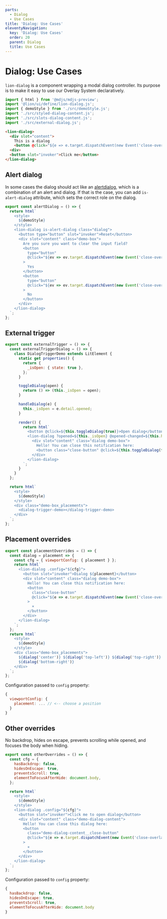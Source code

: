 ```yaml
---
parts:
  - Dialog
  - Use Cases
title: 'Dialog: Use Cases'
eleventyNavigation:
  key: 'Dialog: Use Cases'
  order: 20
  parent: Dialog
  title: Use Cases
---
```

# Dialog: Use Cases

`lion-dialog` is a component wrapping a modal dialog controller.
Its purpose is to make it easy to use our Overlay System declaratively.

```js script
import { html } from '@mdjs/mdjs-preview';
import '@lion/ui/define/lion-dialog.js';
import { demoStyle } from './src/demoStyle.js';
import './src/styled-dialog-content.js';
import './src/slots-dialog-content.js';
import './src/external-dialog.js';
```

```html
<lion-dialog>
  <div slot="content">
    This is a dialog
    <button @click="${e => e.target.dispatchEvent(new Event('close-overlay', { bubbles: true }))}">x</button>
  <div>
  <button slot="invoker">Click me</button>
</lion-dialog>
```

## Alert dialog

In some cases the dialog should act like an [alertdialog](https://www.w3.org/WAI/ARIA/apg/patterns/alertdialog/examples/alertdialog/), which is a combination of an alert and dialog. If that is the case, you can add `is-alert-dialog` attribute, which sets the correct role on the dialog.

```js preview-story
export const alertDialog = () => {
  return html`
    <style>
      ${demoStyle}
    </style>
    <lion-dialog is-alert-dialog class="dialog">
      <button type="button" slot="invoker">Reset</button>
      <div slot="content" class="demo-box">
        Are you sure you want to clear the input field?
        <button
          type="button"
          @click="${ev => ev.target.dispatchEvent(new Event('close-overlay', { bubbles: true }))}"
        >
          Yes
        </button>
        <button
          type="button"
          @click="${ev => ev.target.dispatchEvent(new Event('close-overlay', { bubbles: true }))}"
        >
          No
        </button>
      </div>
    </lion-dialog>
  `;
};
```

## External trigger

```js preview-story
export const externalTrigger = () => {
  const externalTriggerDialog = () => {
    class DialogTriggerDemo extends LitElement {
      static get properties() {
        return {
          _isOpen: { state: true },
        };
      }

      toggleDialog(open) {
        return () => (this._isOpen = open);
      }

      handleDialog(e) {
        this._isOpen = e.detail.opened;
      }

      render() {
        return html`
          <button @click=${this.toggleDialog(true)}>Open dialog</button>
          <lion-dialog ?opened=${this._isOpen} @opened-changed=${this.handleDialog}>
            <div slot="content" class="dialog demo-box">
              Hello! You can close this notification here:
              <button class="close-button" @click=${this.toggleDialog(false)}>⨯</button>
            </div>
          </lion-dialog>
        `;
      }
    }
  };

  return html`
    <style>
      ${demoStyle}
    </style>
    <div class="demo-box_placements">
      <dialog-trigger-demo></dialog-trigger-demo>
    </div>
  `;
};
```

## Placement overrides

```js preview-story
export const placementOverrides = () => {
  const dialog = placement => {
    const cfg = { viewportConfig: { placement } };
    return html`
      <lion-dialog .config="${cfg}">
        <button slot="invoker">Dialog ${placement}</button>
        <div slot="content" class="dialog demo-box">
          Hello! You can close this notification here:
          <button
            class="close-button"
            @click="${e => e.target.dispatchEvent(new Event('close-overlay', { bubbles: true }))}"
          >
            ⨯
          </button>
        </div>
      </lion-dialog>
    `;
  };
  return html`
    <style>
      ${demoStyle}
    </style>
    <div class="demo-box_placements">
      ${dialog('center')} ${dialog('top-left')} ${dialog('top-right')} ${dialog('bottom-left')}
      ${dialog('bottom-right')}
    </div>
  `;
};
```

Configuration passed to `config` property:

```js
{
  viewportConfig: {
    placement: ... // <-- choose a position
  }
}
```

## Other overrides

No backdrop, hides on escape, prevents scrolling while opened, and focuses the body when hiding.

```js preview-story
export const otherOverrides = () => {
  const cfg = {
    hasBackdrop: false,
    hidesOnEscape: true,
    preventsScroll: true,
    elementToFocusAfterHide: document.body,
  };

  return html`
    <style>
      ${demoStyle}
    </style>
    <lion-dialog .config="${cfg}">
      <button slot="invoker">Click me to open dialog</button>
      <div slot="content" class="demo-dialog-content">
        Hello! You can close this dialog here:
        <button
          class="demo-dialog-content__close-button"
          @click="${e => e.target.dispatchEvent(new Event('close-overlay', { bubbles: true }))}"
        >
          ⨯
        </button>
      </div>
    </lion-dialog>
  `;
};
```

Configuration passed to `config` property:

```js
{
  hasBackdrop: false,
  hidesOnEscape: true,
  preventsScroll: true,
  elementToFocusAfterHide: document.body
}
```

